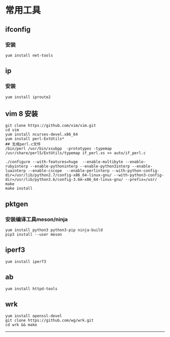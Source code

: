 # 常用工具

## ifconfig

### 安装

```
yum install net-tools
```

## ip

### 安装

```
yum install iproute2
```

## vim 8 安装

```
git clone https://github.com/vim/vim.git
cd vim 
yum install ncurses-devel.x86_64
yum install perl-ExtUtils*
## 生成perl.c文件
/bin/perl /usr/bin/xsubpp  -prototypes -typemap     /usr/share/perl5/ExtUtils/typemap if_perl.xs >> auto/if_perl.c

./configure --with-features=huge  --enable-multibyte --enable-rubyinterp --enable-pythoninterp --enable-python3interp --enable-luainterp --enable-cscope  --enable-perlinterp --with-python-config-dir=/usr/lib/python2.7/config-x86_64-linux-gnu/ --with-python3-config-dir=/usr/lib/python3.6/config-3.6m-x86_64-linux-gnu/ --prefix=/usr/
make
make install
```

## pktgen

### 安装编译工具meson/ninja

```
yum install python3 python3-pip ninja-build
pip3 install --user meson

```


## iperf3

```
yum install iperf3
```

## ab

```
yum install httpd-tools
```

## wrk

```
yum install openssl-devel
git clone https://github.com/wg/wrk.git
cd wrk && make
```



















-----

